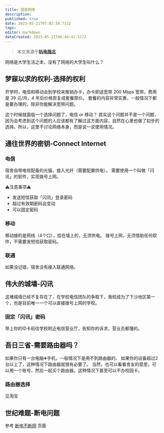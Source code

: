 ```yaml
---
title: 宿舍网络
description:
published: true
date: 2023-05-21T07:02:58.711Z
tags:
editor: markdown
dateCreated: 2023-05-21T06:48:41.517Z
---
```


> 本文来源于[**杭电指北**](https://www.yuque.com/hduer/guide)

网络是大学生活之本，没有了网络的大学生叫什么？

## 梦寐以求的权利-选择的权利

开学时，电信和移动会到学校来推销办卡，办卡即送宽带 200 Mbps 宽带，费用是 39 元/月，4 年后价格恢复成套餐原价。
套餐的内容非常实惠，一般情况下都是要办理的，除非你能解决宽带问题。

这个时候就面临一个选择问题了，电信 or 移动？
其实这个问题并不是一个问题，因为会考虑到这个问题的人应该都有了解过这方面内容，自然在心里也做了初步的选择。所以，这里不讨论网络本身，而是说一说使用情况。

## 通往世界的密钥-Connect Internet

### 电信

宿舍自带电信配备的光猫，接入光纤（需要配置供电）。
需要使用一个叫做「闪讯」的软件，实现拨号上网。

⚠️注意事项⚠️

- 发送短信获取「闪讯」登录密码
- 超过有效期密码会变动
- 可以固定密码

### 移动

移动接的是网线（4个口），挂在墙上的，无须供电。
拨号上网，无须借助任何软件，不需要发短信获取密码。

### 联通

如果没记错，宿舍没有接入联通网络。

## 伟大的城墙-闪讯

这堵城墙已经不复存在了，在学校电信团队的争取下，我校成为了下沙地区第一个，也是目前唯一一个可以直接拨号上网的学校。

### 固定「闪讯」密码

带上你的ID卡前往学校附近电信营业厅，告知你的诉求，营业员都懂的。

## 吾日三省-需要路由器吗？

如果你只有一台电脑➕手机，一般情况下是用不到路由器的。
如果你的设备超过2台以上了，这种情况下路由器就很有必要了。
当然，也可以看看舍友的意思，可以用一个账号，然后一起买个路由器。这种情况下甚至可以不办校园卡。

### 路由器选择

见淘宝

## 世纪难题-断电问题

参考 [断电不断网](https://www.yuque.com/hduer/guide/keep-connection-at-night) 页面


